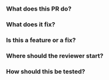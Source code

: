 ### What does this PR do?

### What does it fix? 

### Is this a feature or a fix? 

### Where should the reviewer start? 

### How should this be tested?
